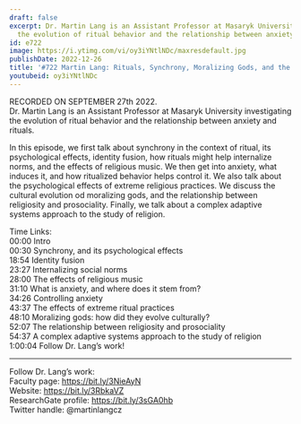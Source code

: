 ```yaml
---
draft: false
excerpt: Dr. Martin Lang is an Assistant Professor at Masaryk University investigating
  the evolution of ritual behavior and the relationship between anxiety and rituals.
id: e722
image: https://i.ytimg.com/vi/oy3iYNtlNDc/maxresdefault.jpg
publishDate: 2022-12-26
title: '#722 Martin Lang: Rituals, Synchrony, Moralizing Gods, and the Study of Religion'
youtubeid: oy3iYNtlNDc
---
```

RECORDED ON SEPTEMBER 27th 2022.  
Dr. Martin Lang is an Assistant Professor at Masaryk University investigating the evolution of ritual behavior and the relationship between anxiety and rituals.

In this episode, we first talk about synchrony in the context of ritual, its psychological effects, identity fusion, how rituals might help internalize norms, and the effects of religious music. We then get into anxiety, what induces it, and how ritualized behavior helps control it. We also talk about the psychological effects of extreme religious practices. We discuss the cultural evolution od moralizing gods, and the relationship between religiosity and prosociality. Finally, we talk about a complex adaptive systems approach to the study of religion.

Time Links:  
00:00 Intro  
00:30  Synchrony, and its psychological effects  
18:54  Identity fusion  
23:27  Internalizing social norms  
28:00  The effects of religious music  
31:10  What is anxiety, and where does it stem from?  
34:26  Controlling anxiety  
43:37  The effects of extreme ritual practices  
48:10  Moralizing gods: how did they evolve culturally?  
52:07  The relationship between religiosity and prosociality  
54:37  A complex adaptive systems approach to the study of religion  
1:00:04  Follow Dr. Lang’s work!

---

Follow Dr. Lang’s work:  
Faculty page: https://bit.ly/3NieAyN  
Website: https://bit.ly/3RbkaVZ  
ResearchGate profile: https://bit.ly/3sGA0hb  
Twitter handle: @martinlangcz
